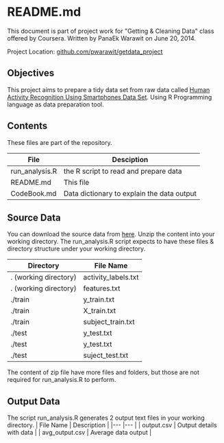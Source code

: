 README.md
=========
This document is part of project work for "Getting & Cleaning Data" class offered by Coursera. 
Written by PanaEk Warawit on June 20, 2014. 

Project Location: [github.com/pwarawit/getdata_project](https://github.com/pwarawit/getdata_project/)

Objectives
----------
This project aims to prepare a tidy data set from raw data called [Human Activity Recognition Using Smartphones Data Set](http:///archive.ics.uci.edu/ml/datasets/Human+Activity+Recognition+Using+Smartphones). Using R Programming language as data preparation tool.

Contents
--------
These files are part of the repository.

| File	| Desciption	|
|---	|---		|
| run_analysis.R	| the R script to read and prepare data |
| README.md		| This file 	|
| CodeBook.md		| Data dictionary to explain the data output |
 
Source Data
--------------
You can download the source data from [here](https://d396qusza40orc.cloudfront.net/getdata%2Fprojectfiles%2FUCI%20HAR%20Dataset.zip). Unzip the content into your working directory. The run_analysis.R script expects to have these files & directory structure under your working directory.

| Directory	| File Name 	|
|---		| ---		|
| . (working directory)	|	activity_labels.txt	|
| . (working directory) |	features.txt		|
| ./train		|  y_train.txt	|
| ./train		|  X_train.txt	|
| ./train		|  subject_train.txt 	|
| ./test		|  y_test.txt	|
| ./test		| y_test.txt 	|
| ./test		| suject_test.txt |

The content of zip file have more files and folders, but those are not required for run_analysis.R to perform. 

Output Data
-----------
The script run_analysis.R generates 2 output text files in your working directory.
| File Name	| Description	|
|---		|---		|
| output.csv	| Output details with data 	|
| avg_output.csv	| Average data output	|


